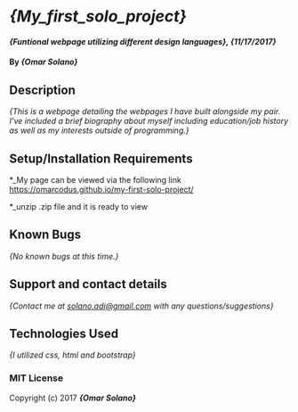 # _{My_first_solo_project}_

#### _{Funtional webpage utilizing different design languages}, {11/17/2017}_

#### By _**{Omar Solano}**_

## Description

_{This is a webpage detailing the webpages I have built alongside
  my pair. I've included a brief biography about myself including education/job
  history as well as my interests outside of programming.}_

## Setup/Installation Requirements

*_My page can be viewed via the following link
https://omarcodus.github.io/my-first-solo-project/

*_unzip .zip file and it is ready to view

## Known Bugs

_{No known bugs at this time.}_

## Support and contact details

_{Contact me at solano.adi@gmail.com with any questions/suggestions}_

## Technologies Used

_{I utilized css, html and bootstrap}_

### MIT License

Copyright (c) 2017 **_{Omar Solano}_**
